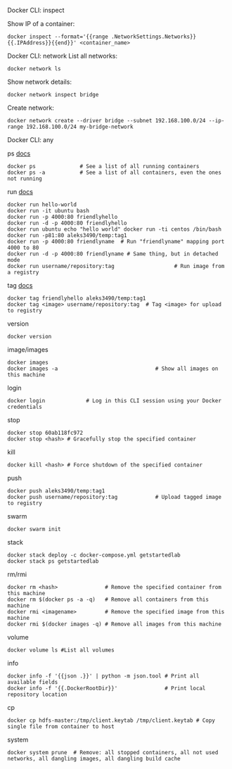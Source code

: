 Docker CLI: inspect

Show IP of a container: 
```
docker inspect --format='{{range .NetworkSettings.Networks}}{{.IPAddress}}{{end}}' <container_name>
```


Docker CLI: network
List all networks: 
```
docker network ls
```
Show network details:
```
docker network inspect bridge
```
Create network: 
```
docker network create --driver bridge --subnet 192.168.100.0/24 --ip-range 192.168.100.0/24 my-bridge-network
```


Docker CLI: any

ps [docs](https://docs.docker.com/engine/reference/commandline/ps/)
```
docker ps              # See a list of all running containers
docker ps -a           # See a list of all containers, even the ones not running
```
run [docs](https://docs.docker.com/engine/reference/commandline/run/)
```
docker run hello-world
docker run -it ubuntu bash
docker run -p 4000:80 friendlyhello
docker run -d -p 4000:80 friendlyhello
docker run ubuntu echo "hello world" docker run -ti centos /bin/bash    
docker run -p81:80 aleks3490/temp:tag1
docker run -p 4000:80 friendlyname  # Run "friendlyname" mapping port 4000 to 80
docker run -d -p 4000:80 friendlyname # Same thing, but in detached mode
docker run username/repository:tag                   # Run image from a registry
```
tag [docs](https://docs.docker.com/engine/reference/commandline/tag/)
```
docker tag friendlyhello aleks3490/temp:tag1
docker tag <image> username/repository:tag  # Tag <image> for upload to registry
```
version
```
docker version
```
image/images
```
docker images
docker images -a                               # Show all images on this machine
```
login
```
docker login             # Log in this CLI session using your Docker credentials
```
stop
```
docker stop 60ab118fc972
docker stop <hash> # Gracefully stop the specified container
```
kill
```
docker kill <hash> # Force shutdown of the specified container
```
push
```
docker push aleks3490/temp:tag1
docker push username/repository:tag            # Upload tagged image to registry
```
swarm
```
docker swarm init
```
stack
```
docker stack deploy -c docker-compose.yml getstartedlab
docker stack ps getstartedlab
```
rm/rmi
```
docker rm <hash>               # Remove the specified container from this machine
docker rm $(docker ps -a -q)   # Remove all containers from this machine
docker rmi <imagename>         # Remove the specified image from this machine
docker rmi $(docker images -q) # Remove all images from this machine
```
volume
```
docker volume ls #List all volumes
```

info

```
docker info -f '{{json .}}' | python -m json.tool # Print all available fields
docker info -f '{{.DockerRootDir}}'               # Print local repository location
```

cp

```
docker cp hdfs-master:/tmp/client.keytab /tmp/client.keytab # Copy single file from container to host
```

system

```
docker system prune  # Remove: all stopped containers, all not used networks, all dangling images, all dangling build cache
```
